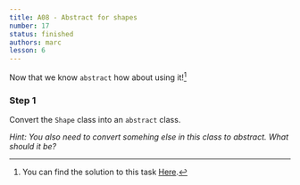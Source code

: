 ```yaml
---
title: A08 - Abstract for shapes
number: 17
status: finished
authors: marc
lesson: 6
---
```


Now that we know `abstract` how about using it![^solution]

[^solution]:
    You can find the solution to this task [Here](https://github.com/satkowski/csharp-lessons-exercise-solutions/tree/master/lesson_06/A08_abstract_for_shapes/ExerciseSolution/).

### Step 1

Convert the `Shape` class into an `abstract` class.

*Hint: You also need to convert somehing else in this class to abstract. What should it be?*